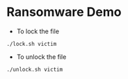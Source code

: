 # Ransomware Demo

* To lock the file

```
./lock.sh victim
```

* To unlock the file

```
./unlock.sh victim
```

